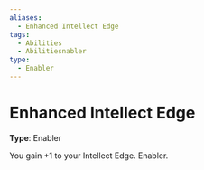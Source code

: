 ```yaml
---
aliases:
  - Enhanced Intellect Edge
tags:
  - Abilities
  - Abilitiesnabler
type:
  - Enabler
---
```


# Enhanced Intellect Edge

**Type**: Enabler

You gain +1 to your Intellect Edge. Enabler.
